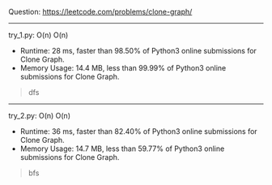 Question: https://leetcode.com/problems/clone-graph/

---

try_1.py: O(n) O(n)
* Runtime: 28 ms, faster than 98.50% of Python3 online submissions for Clone Graph.
* Memory Usage: 14.4 MB, less than 99.99% of Python3 online submissions for Clone Graph.

> dfs

---

try_2.py: O(n) O(n)

* Runtime: 36 ms, faster than 82.40% of Python3 online submissions for Clone Graph.
* Memory Usage: 14.7 MB, less than 59.77% of Python3 online submissions for Clone Graph.

> bfs